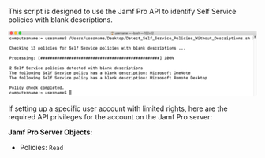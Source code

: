This script is designed to use the Jamf Pro API to identify Self Service policies with blank descriptions.

![](images/report.png)

If setting up a specific user account with limited rights, here are the required API privileges for the account on the Jamf Pro server:

**Jamf Pro Server Objects:**

* Policies: `Read`